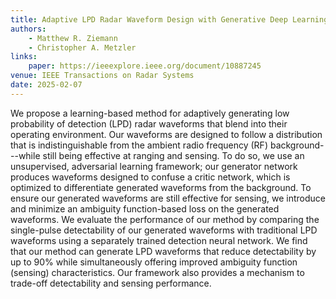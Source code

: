```yaml
---
title: Adaptive LPD Radar Waveform Design with Generative Deep Learning
authors:
    - Matthew R. Ziemann
    - Christopher A. Metzler
links:
    paper: https://ieeexplore.ieee.org/document/10887245
venue: IEEE Transactions on Radar Systems
date: 2025-02-07
---
```


We propose a learning-based method for adaptively generating  low probability of detection (LPD) radar waveforms that blend into their operating environment. Our waveforms are designed to follow a distribution that is indistinguishable from the ambient radio frequency (RF) background---while still being effective at ranging and sensing. To do so, we use an unsupervised, adversarial learning framework; our generator network produces waveforms designed to confuse a critic network, which is optimized to differentiate generated waveforms from the background. To ensure our generated waveforms are still effective for sensing, we introduce and minimize an ambiguity function-based loss on the generated waveforms. We evaluate the performance of our method by comparing the single-pulse detectability of our generated waveforms with traditional LPD waveforms using a separately trained detection neural network. We find that our method can generate LPD waveforms that reduce detectability by up to 90% while simultaneously offering improved ambiguity function (sensing) characteristics. Our framework also provides a mechanism to trade-off detectability and sensing performance.

